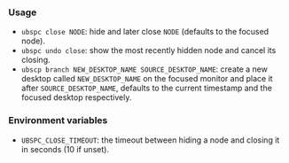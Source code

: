 ### Usage

* `ubspc close NODE`: hide and later close `NODE` (defaults to the focused node).
* `ubspc undo close`: show the most recently hidden node and cancel its closing.
* `ubscp branch NEW_DESKTOP_NAME SOURCE_DESKTOP_NAME`: create a new desktop called
  `NEW_DESKTOP_NAME` on the focused monitor and place it after `SOURCE_DESKTOP_NAME`,
  defaults to the current timestamp and the focused desktop respectively.

### Environment variables

* `UBSPC_CLOSE_TIMEOUT`: the timeout between hiding a node and closing it
  in seconds (10 if unset).
